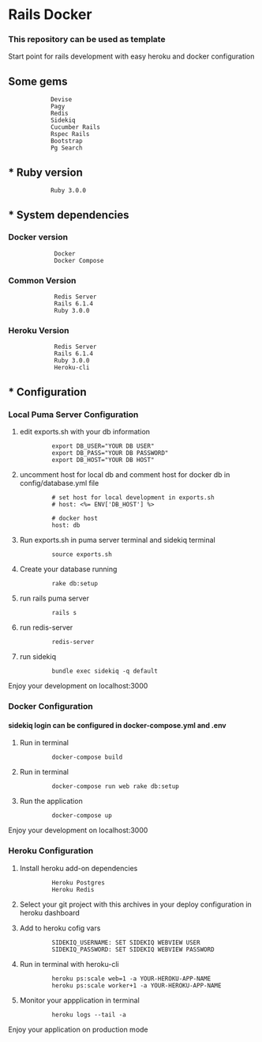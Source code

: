 # Rails Docker
### This repository can be used as template

Start point for rails development with easy heroku and docker configuration

## Some gems

                Devise
                Pagy
                Redis
                Sidekiq
                Cucumber Rails
                Rspec Rails
                Bootstrap
                Pg Search

## * Ruby version
                Ruby 3.0.0

## * System dependencies

### Docker version
                 Docker
                 Docker Compose

### Common Version
                 Redis Server
                 Rails 6.1.4
                 Ruby 3.0.0

### Heroku Version
                 Redis Server
                 Rails 6.1.4
                 Ruby 3.0.0
                 Heroku-cli

## * Configuration

### Local Puma Server Configuration
1) edit exports.sh with your db information

                export DB_USER="YOUR DB USER"
                export DB_PASS="YOUR DB PASSWORD"
                export DB_HOST="YOUR DB HOST"

2) uncomment host for local db and comment host for docker db in config/database.yml file

                # set host for local development in exports.sh
                # host: <%= ENV['DB_HOST'] %> 

                # docker host
                host: db  


2) Run exports.sh in puma server terminal and sidekiq terminal

                source exports.sh

3) Create your database running

                rake db:setup

4) run rails puma server

                rails s

5) run redis-server

                redis-server

6) run sidekiq 

                bundle exec sidekiq -q default

Enjoy your development on localhost:3000

### Docker Configuration
#### sidekiq login can be configured in docker-compose.yml and .env

1) Run in terminal

                docker-compose build

2) Run in terminal

                docker-compose run web rake db:setup

3) Run the application

                docker-compose up
Enjoy your development on localhost:3000
### Heroku Configuration

1) Install heroku add-on dependencies

                Heroku Postgres
                Heroku Redis

2) Select your git project with this archives in your deploy configuration in heroku dashboard

3) Add to heroku cofig vars

                SIDEKIQ_USERNAME: SET SIDEKIQ WEBVIEW USER
                SIDEKIQ_PASSWORD: SET SIDEKIQ WEBVIEW PASSWORD

4) Run in terminal with heroku-cli

                heroku ps:scale web=1 -a YOUR-HEROKU-APP-NAME
                heroku ps:scale worker+1 -a YOUR-HEROKU-APP-NAME
     
5) Monitor your appplication in terminal

                heroku logs --tail -a

Enjoy your application on production mode
